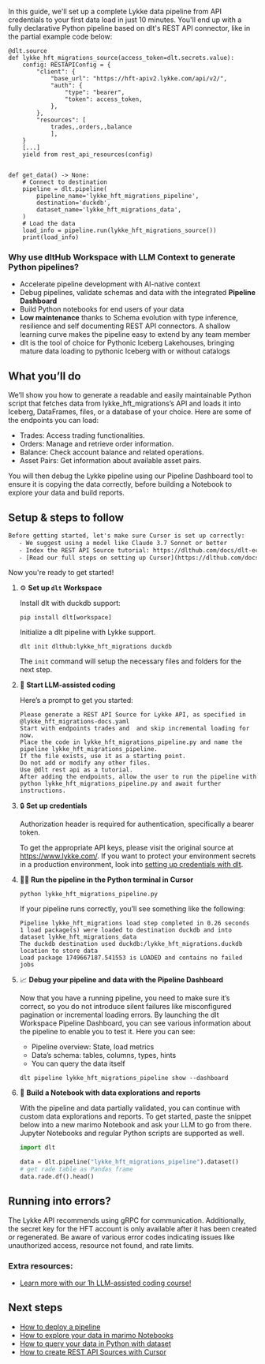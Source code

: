 In this guide, we'll set up a complete Lykke data pipeline from API credentials to your first data load in just 10 minutes. You'll end up with a fully declarative Python pipeline based on dlt's REST API connector, like in the partial example code below:

```python-outcome
@dlt.source
def lykke_hft_migrations_source(access_token=dlt.secrets.value):
    config: RESTAPIConfig = {
        "client": {
            "base_url": "https://hft-apiv2.lykke.com/api/v2/",
            "auth": {
                "type": "bearer",
                "token": access_token,
            },
        },
        "resources": [
            trades,,orders,,balance
            ],
    }
    [...]
    yield from rest_api_resources(config)


def get_data() -> None:
    # Connect to destination
    pipeline = dlt.pipeline(
        pipeline_name='lykke_hft_migrations_pipeline',
        destination='duckdb',
        dataset_name='lykke_hft_migrations_data', 
    )
    # Load the data
    load_info = pipeline.run(lykke_hft_migrations_source())
    print(load_info) 
```

### Why use dltHub Workspace with LLM Context to generate Python pipelines?

- Accelerate pipeline development with AI-native context
- Debug pipelines, validate schemas and data with the integrated **Pipeline Dashboard**
- Build Python notebooks for end users of your data
- **Low maintenance** thanks to Schema evolution with type inference, resilience and self documenting REST API connectors. A shallow learning curve makes the pipeline easy to extend by any team member
- dlt is the tool of choice for Pythonic Iceberg Lakehouses, bringing mature data loading to pythonic Iceberg with or without catalogs

## What you’ll do

We’ll show you how to generate a readable and easily maintainable Python script that fetches data from lykke_hft_migrations’s API and loads it into Iceberg, DataFrames, files, or a database of your choice. Here are some of the endpoints you can load:

- Trades: Access trading functionalities.
- Orders: Manage and retrieve order information.
- Balance: Check account balance and related operations.
- Asset Pairs: Get information about available asset pairs.

You will then debug the Lykke pipeline using our Pipeline Dashboard tool to ensure it is copying the data correctly, before building a Notebook to explore your data and build reports.

## Setup & steps to follow

```default
Before getting started, let's make sure Cursor is set up correctly:
   - We suggest using a model like Claude 3.7 Sonnet or better
   - Index the REST API Source tutorial: https://dlthub.com/docs/dlt-ecosystem/verified-sources/rest_api/ and add it to context as **@dlt rest api**
   - [Read our full steps on setting up Cursor](https://dlthub.com/docs/dlt-ecosystem/llm-tooling/cursor-restapi#23-configuring-cursor-with-documentation)
```

Now you're ready to get started!

1. ⚙️ **Set up `dlt` Workspace**
    
    Install dlt with duckdb support:
    ```shell
    pip install dlt[workspace]
    ```

    Initialize a dlt pipeline with Lykke support.
    ```shell
    dlt init dlthub:lykke_hft_migrations duckdb
    ```

    The `init` command will setup the necessary files and folders for the next step.
    
2. 🤠 **Start LLM-assisted coding**
    
    Here’s a prompt to get you started:
    
    ```prompt
    Please generate a REST API Source for Lykke API, as specified in @lykke_hft_migrations-docs.yaml 
    Start with endpoints trades and  and skip incremental loading for now. 
    Place the code in lykke_hft_migrations_pipeline.py and name the pipeline lykke_hft_migrations_pipeline. 
    If the file exists, use it as a starting point. 
    Do not add or modify any other files. 
    Use @dlt rest api as a tutorial. 
    After adding the endpoints, allow the user to run the pipeline with python lykke_hft_migrations_pipeline.py and await further instructions.
    ```

    
3. 🔒 **Set up credentials** 
    
    Authorization header is required for authentication, specifically a bearer token.
    
    To get the appropriate API keys, please visit the original source at https://www.lykke.com/.
    If you want to protect your environment secrets in a production environment, look into [setting up credentials with dlt](https://dlthub.com/docs/walkthroughs/add_credentials).
    
4. 🏃‍♀️ **Run the pipeline in the Python terminal in Cursor**
    
    ```shell
    python lykke_hft_migrations_pipeline.py
    ```
    
    If your pipeline runs correctly, you’ll see something like the following:
    
    ```shell
    Pipeline lykke_hft_migrations load step completed in 0.26 seconds
    1 load package(s) were loaded to destination duckdb and into dataset lykke_hft_migrations_data
    The duckdb destination used duckdb:/lykke_hft_migrations.duckdb location to store data
    Load package 1749667187.541553 is LOADED and contains no failed jobs
    ```
    
5. 📈 **Debug your pipeline and data with the Pipeline Dashboard**

    Now that you have a running pipeline, you need to make sure it’s correct, so you do not introduce silent failures like misconfigured pagination or incremental loading errors. By launching the dlt Workspace Pipeline Dashboard, you can see various information about the pipeline to enable you to test it. Here you can see:
    - Pipeline overview: State, load metrics
    - Data’s schema: tables, columns, types, hints
    - You can query the data itself
    
    ```shell
    dlt pipeline lykke_hft_migrations_pipeline show --dashboard
    ```
    
6. 🐍 **Build a Notebook with data explorations and reports**

    With the pipeline and data partially validated, you can continue with custom data explorations and reports. To get started, paste the snippet below into a new marimo Notebook and ask your LLM to go from there. Jupyter Notebooks and regular Python scripts are supported as well.

    
    ```python
    import dlt

   data = dlt.pipeline("lykke_hft_migrations_pipeline").dataset()
   # get rade table as Pandas frame
   data.rade.df().head()
    ```

## Running into errors?

The Lykke API recommends using gRPC for communication. Additionally, the secret key for the HFT account is only available after it has been created or regenerated. Be aware of various error codes indicating issues like unauthorized access, resource not found, and rate limits.

### Extra resources:

- [Learn more with our 1h LLM-assisted coding course!](https://www.youtube.com/watch?v=GGid70rnJuM)

## Next steps

- [How to deploy a pipeline](https://dlthub.com/docs/walkthroughs/deploy-a-pipeline)
- [How to explore your data in marimo Notebooks](https://dlthub.com/docs/general-usage/dataset-access/marimo)
- [How to query your data in Python with dataset](https://dlthub.com/docs/general-usage/dataset-access/dataset)
- [How to create REST API Sources with Cursor](https://dlthub.com/docs/dlt-ecosystem/llm-tooling/cursor-restapi)